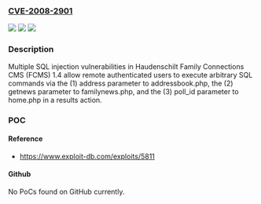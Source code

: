 ### [CVE-2008-2901](https://cve.mitre.org/cgi-bin/cvename.cgi?name=CVE-2008-2901)
![](https://img.shields.io/static/v1?label=Product&message=n%2Fa&color=blue)
![](https://img.shields.io/static/v1?label=Version&message=n%2Fa&color=blue)
![](https://img.shields.io/static/v1?label=Vulnerability&message=n%2Fa&color=brighgreen)

### Description

Multiple SQL injection vulnerabilities in Haudenschilt Family Connections CMS (FCMS) 1.4 allow remote authenticated users to execute arbitrary SQL commands via the (1) address parameter to addressbook.php, the (2) getnews parameter to familynews.php, and the (3) poll_id parameter to home.php in a results action.

### POC

#### Reference
- https://www.exploit-db.com/exploits/5811

#### Github
No PoCs found on GitHub currently.

